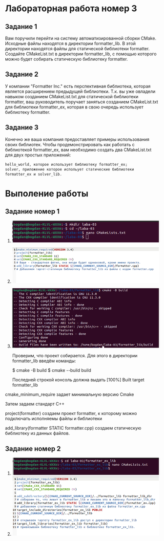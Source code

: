 # Лабораторная работа номер 3
## Задание 1

Вам поручили перейти на систему автоматизированной сборки CMake. Исходные файлы находятся в директории formatter_lib. В этой директории находятся файлы для статической библиотеки formatter. Создайте CMakeList.txt в директории formatter_lib, с помощью которого можно будет собирать статическую библиотеку formatter.

## Задание 2

У компании "Formatter Inc." есть перспективная библиотека, которая является расширением предыдущей библиотеки. Т.к. вы уже овладели навыком созданием CMakeList.txt для статической библиотеки formatter, ваш руководитель поручает заняться созданием CMakeList.txt для библиотеки formatter_ex, которая в свою очередь использует библиотеку formatter.

## Задание 3

Конечно же ваша компания предоставляет примеры использования своих библиотек. Чтобы продемонстрировать как работать с библиотекой formatter_ex, вам необходимо создать два CMakeList.txt для двух простых приложений:

    hello_world, которое использует библиотеку formatter_ex;
    solver, приложение которое испольует статические библиотеки formatter_ex и solver_lib.
# Выполение работы
## Задание номер 1
 1) ![image](https://github.com/BogdanKoval4uk/laboratornay3/blob/main/%D0%A1%D0%BD%D0%B8%D0%BC%D0%BE%D0%BA%20%D1%8D%D0%BA%D1%80%D0%B0%D0%BD%D0%B0%20%D0%BE%D1%82%202023-05-12%2020-04-34.png)
 2) ![image](https://github.com/BogdanKoval4uk/laboratornay3/blob/main/%D0%A1%D0%BD%D0%B8%D0%BC%D0%BE%D0%BA%20%D1%8D%D0%BA%D1%80%D0%B0%D0%BD%D0%B0%20%D0%BE%D1%82%202023-05-17%2015-58-52.png)
 3) ![image](https://github.com/BogdanKoval4uk/laboratornay3/blob/main/%D0%A1%D0%BD%D0%B8%D0%BC%D0%BE%D0%BA%20%D1%8D%D0%BA%D1%80%D0%B0%D0%BD%D0%B0%20%D0%BE%D1%82%202023-05-15%2011-01-36.png)
 

    Проверим, что проект собирается. Для этого в директории formatter_lib введём команды:

    $ cmake -B build
    $ cmake --build build

    Последней строкой консоль должна выдать [100%] Built target formatter_lib

cmake_minimum_require задает минимальную версию Cmake

Затем задаем стандарт C++

project(formatter) создаем проект formatter, к которому можно подключать исполняемы файлы и библиотеки

add_library(formatter STATIC formatter.cpp) создаем статическую библиотеку из данных файлов.
## Задание номер 2
1) ![image](https://github.com/BogdanKoval4uk/laboratornay3/blob/main/%D0%A1%D0%BD%D0%B8%D0%BC%D0%BE%D0%BA%20%D1%8D%D0%BA%D1%80%D0%B0%D0%BD%D0%B0%20%D0%BE%D1%82%202023-05-17%2016-24-14.png)
2) ![image](https://github.com/BogdanKoval4uk/laboratornay3/blob/main/%D0%A1%D0%BD%D0%B8%D0%BC%D0%BE%D0%BA%20%D1%8D%D0%BA%D1%80%D0%B0%D0%BD%D0%B0%20%D0%BE%D1%82%202023-05-17%2016-23-18.png)

